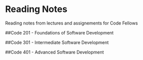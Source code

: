 # Reading Notes
Reading notes from lectures and assignements for Code Fellows

##Code 201 - Foundations of Software Development

##Code 301 - Intermediate Software Development

##Code 401 - Advanced Software Development
